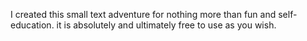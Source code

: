 I created this small text adventure for nothing more than fun and self-education.
it is absolutely and ultimately free to use as you wish.

